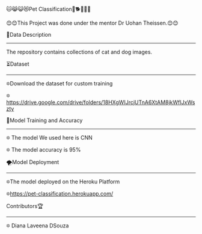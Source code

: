 🐱😹😺😻Pet Classification🐶🐕🐩🐕‍🦺

😊😊This Project was done under the mentor Dr Uohan Theissen.😊😊

📝Data Description
_____________________________________________________________________________________

The repository contains collections of cat and dog images.

⏳Dataset
_____________________________________________________________________________________

🔯Download the dataset for custom training

🔯https://drive.google.com/drive/folders/18HXgWIJrcjUTnA6XtAM8jkWfIJxWszty

🦋Model Training and Accuracy
_____________________________________________________________________________________

🔯 The model We used here is CNN

🔯 The model accuracy is 95%

🌪Model Deployment
_____________________________________________________________________________________

🔯The model deployed on the Heroku Platform

🔯https://pet-classification.herokuapp.com/

Contributors🏆
______________________________________________________________________________________________________
🔯 Diana Laveena DSouza
